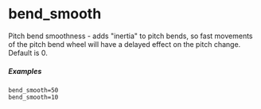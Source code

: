 ---
---
# bend_smooth

Pitch bend smoothness - adds "inertia" to pitch bends, so fast movements of the
pitch bend wheel will have a delayed effect on the pitch change. Default is 0.

##### Examples

```
bend_smooth=50
bend_smooth=10
```
